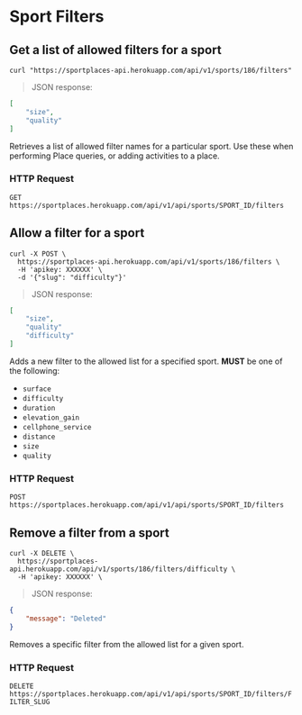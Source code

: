 # Sport Filters

## Get a list of allowed filters for a sport

```shell
curl "https://sportplaces-api.herokuapp.com/api/v1/sports/186/filters"
```

> JSON response:

```json
[
    "size",
    "quality"
]
```

Retrieves a list of allowed filter names for a particular sport. Use these when performing Place queries, or adding
activities to a place.

### HTTP Request

`GET https://sportplaces.herokuapp.com/api/v1/api/sports/SPORT_ID/filters`

## Allow a filter for a sport

```shell
curl -X POST \
  https://sportplaces-api.herokuapp.com/api/v1/sports/186/filters \
  -H 'apikey: XXXXXX' \
  -d '{"slug": "difficulty"}'
```

> JSON response:

```json
[
    "size",
    "quality"
    "difficulty"
]
```

Adds a new filter to the allowed list for a specified sport. **MUST** be one of the following:

* `surface`
* `difficulty`
* `duration`
* `elevation_gain`
* `cellphone_service`
* `distance`
* `size`
* `quality`

### HTTP Request

`POST https://sportplaces.herokuapp.com/api/v1/api/sports/SPORT_ID/filters`

## Remove a filter from a sport

```shell
curl -X DELETE \
  https://sportplaces-api.herokuapp.com/api/v1/sports/186/filters/difficulty \
  -H 'apikey: XXXXXX' \
```

> JSON response:

```json
{
    "message": "Deleted"
}
```

Removes a specific filter from the allowed list for a given sport.

### HTTP Request

`DELETE https://sportplaces.herokuapp.com/api/v1/api/sports/SPORT_ID/filters/FILTER_SLUG`
